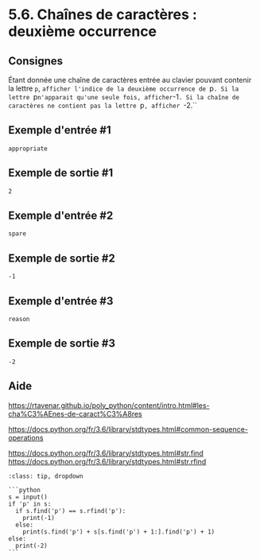 # 5.6. Chaînes de caractères : deuxième occurrence

## Consignes

Étant donnée une chaîne de caractères entrée au clavier pouvant contenir la lettre `p`, `afficher l'indice de la deuxième occurrence de `p`. Si la lettre `p` n'apparait qu'une seule fois, afficher `-1`. Si la chaîne de caractères ne contient pas la lettre `p`, afficher `-2.``

## Exemple d'entrée #1

```
appropriate
```

## Exemple de sortie #1

```
2
```

## Exemple d'entrée #2

```
spare
```

## Exemple de sortie #2

```
-1
```

## Exemple d'entrée #3

```
reason
```

## Exemple de sortie #3

```
-2
```

## Aide

https://rtavenar.github.io/poly_python/content/intro.html#les-cha%C3%AEnes-de-caract%C3%A8res

https://docs.python.org/fr/3.6/library/stdtypes.html#common-sequence-operations

https://docs.python.org/fr/3.6/library/stdtypes.html#str.find
https://docs.python.org/fr/3.6/library/stdtypes.html#str.rfind

<div id="pad"></div>
            <script>Pythonpad('pad', {'title': 'Testez votre solution ici', 'src': '# Lire une chaîne de caractères :\n# s = input()\n# Afficher une chaîne de caractères :\n# print(s)\n'})</script>


````{admonition} Cliquez ici pour voir la solution
:class: tip, dropdown

```python
s = input()
if 'p' in s:
  if s.find('p') == s.rfind('p'):
    print(-1)
  else:
    print(s.find('p') + s[s.find('p') + 1:].find('p') + 1)
else:
  print(-2)
```
````
